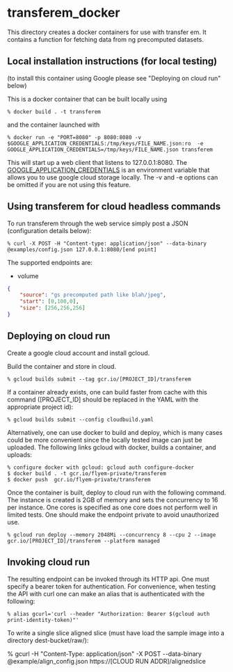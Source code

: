# transferem_docker 

This directory creates a docker containers for use with transfer em.
It contains a function for fetching data from ng precomputed datasets.

## Local installation instructions (for local testing)

(to install this container using Google please see "Deploying on cloud run" below)

This is a docker container that can be built locally using

	% docker build . -t transferem

and the container launched with

	% docker run -e "PORT=8080" -p 8080:8080 -v $GOOGLE_APPLICATION_CREDENTIALS:/tmp/keys/FILE_NAME.json:ro  -e GOOGLE_APPLICATION_CREDENTIALS=/tmp/keys/FILE_NAME.json transferem

This will start up a web client that listens to 127.0.0.1:8080.  The [GOOGLE_APPLICATION_CREDENTIALS](https://cloud.google.com/docs/authentication/production#obtaining_and_providing_service_account_credentials_manually) is an environment variable
that allows you to use google cloud storage locally.  The -v and -e options can be omitted if you are not using this feature.

## Using transferem for cloud headless commands

To run transferem through the web service simply post a JSON (configuration details below):

	% curl -X POST -H "Content-type: application/json" --data-binary @examples/config.json 127.0.0.1:8080/[end point]

The supported endpoints are:

* volume 

```json
{
	"source": "gs precomputed path like blah/jpeg",
	"start": [0,100,0],
	"size": [256,256,256]
}
```

## Deploying on cloud run

Create a google cloud account and install gcloud.

Build the container and store in cloud.

	% gcloud builds submit --tag gcr.io/[PROJECT_ID]/transferem

If a container already exists, one can build faster from cache with this command
([PROJECT_ID] should be replaced in the YAML with the appropriate project id):

	% gcloud builds submit --config cloudbuild.yaml

Alternatively, one can use docker to build and deploy, which is many cases could be
more convenient since the locally tested image can just be uploaded.  The following
links gcloud with docker, builds a container, and uploads:

	% configure docker with gcloud: gcloud auth configure-docker
	$ docker build . -t gcr.io/flyem-private/transferem
	$ docker push  gcr.io/flyem-private/transferem

Once the container is built, deploy to cloud run with the following command.
The instance is created is 2GB of memory and sets the concurrency to 16
per instance.  One cores is specified
as one core does not perform well in limited tests.  One should make
the endpoint private to avoid unauthorized use.

	% gcloud run deploy --memory 2048Mi --concurrency 8 --cpu 2 --image gcr.io/[PROJECT_ID]/transferem --platform managed 

## Invoking cloud run

The resulting endpoint can be invoked through its HTTP api.  One must specify
a bearer token for authentication.  For convenience, when testing the API with curl
one can make an alias that is authenticated with the following:

	% alias gcurl='curl --header "Authorization: Bearer $(gcloud auth print-identity-token)"'

To write a single slice aligned slice (must have load the sample image into a directory dest-bucket/raw/):

% gcurl -H "Content-Type: application/json" -X POST --data-binary @example/align_config.json  https://[CLOUD RUN ADDR]/alignedslice
